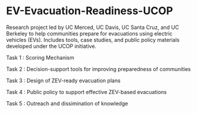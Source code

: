 # EV-Evacuation-Readiness-UCOP
Research project led by UC Merced, UC Davis, UC Santa Cruz, and UC Berkeley to help communities prepare for evacuations using electric vehicles (EVs). Includes tools, case studies, and public policy materials developed under the UCOP initiative.
 
 Task 1 : Scoring Mechanism
 
 Task 2 : Decision-support tools for improving preparedness of communities
 
 Task 3 : Design of ZEV-ready evacuation plans
 
 Task 4 : Public policy to support effective ZEV-based evacuations
 
 Task 5 : Outreach and dissimination of knowledge
